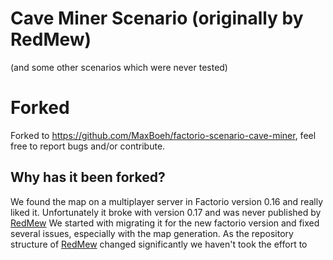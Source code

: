 
# Cave Miner Scenario (originally by RedMew)

(and some other scenarios which were never tested)

# Forked

Forked to https://github.com/MaxBoeh/factorio-scenario-cave-miner, feel free to report bugs and/or contribute.

## Why has it been forked?

We found the map on a multiplayer server in Factorio version 0.16 and really liked it. Unfortunately it broke with version 0.17 and was never published by [RedMew](https://github.com/Refactorio/RedMew)
We started with migrating it for the new factorio version and fixed several issues, especially with the map generation.
As the repository structure of [RedMew](https://github.com/Refactorio/RedMew) changed significantly we haven't took the effort to 